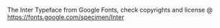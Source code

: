 The Inter Typeface from Google Fonts, check copyrights and license @ https://fonts.google.com/specimen/Inter